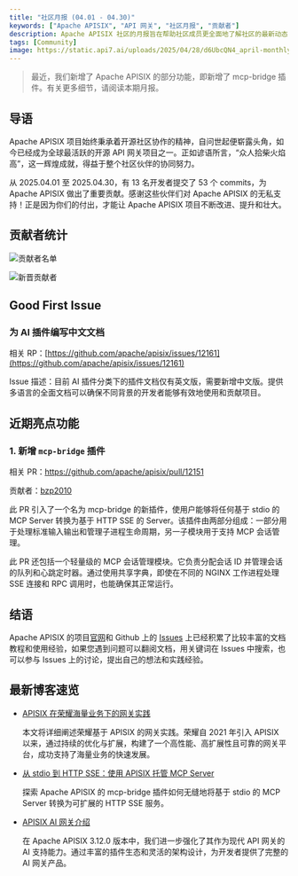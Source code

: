 ```yaml
---
title: "社区月报 (04.01 - 04.30)"
keywords: ["Apache APISIX", "API 网关", "社区月报", "贡献者"]
description: Apache APISIX 社区的月报旨在帮助社区成员更全面地了解社区的最新动态，方便大家参与到 Apache APISIX 社区中来。
tags: [Community]
image: https://static.api7.ai/uploads/2025/04/28/d6UbcQN4_april-monthly-report-cover-cn.webp
---
```


> 最近，我们新增了 Apache APISIX 的部分功能，即新增了 mcp-bridge 插件。有关更多细节，请阅读本期月报。
<!--truncate-->

## 导语

Apache APISIX 项目始终秉承着开源社区协作的精神，自问世起便崭露头角，如今已经成为全球最活跃的开源 API 网关项目之一。正如谚语所言，“众人拾柴火焰高”，这一辉煌成就，得益于整个社区伙伴的协同努力。

从 2025.04.01 至 2025.04.30，有 13 名开发者提交了 53 个 commits，为 Apache APISIX 做出了重要贡献。感谢这些伙伴们对 Apache APISIX 的无私支持！正是因为你们的付出，才能让 Apache APISIX 项目不断改进、提升和壮大。

## 贡献者统计

![贡献者名单](https://static.api7.ai/uploads/2025/04/28/7DZQnq0l_april-contributor-list.webp)

![新晋贡献者](https://static.api7.ai/uploads/2025/04/28/khDhj3Jw_april-new-contributors.webp)

## Good First Issue

### 为 AI 插件编写中文文档

相关 RP：[https://github.com/apache/apisix/issues/12161](https://github.com/apache/apisix/issues/12161)

Issue 描述：目前 AI 插件分类下的插件文档仅有英文版，需要新增中文版。提供多语言的全面文档可以确保不同背景的开发者能够有效地使用和贡献项目。

## 近期亮点功能

### 1. 新增 `mcp-bridge` 插件

相关 PR：https://github.com/apache/apisix/pull/12151

贡献者：[bzp2010](https://github.com/bzp2010)

此 PR 引入了一个名为 mcp-bridge 的新插件，使用户能够将任何基于 stdio 的 MCP Server 转换为基于 HTTP SSE 的 Server。该插件由两部分组成：一部分用于处理标准输入输出和管理子进程生命周期，另一子模块用于支持 MCP 会话管理。

此 PR 还包括一个轻量级的 MCP 会话管理模块。它负责分配会话 ID 并管理会话的队列和心跳定时器。通过使用共享字典，即使在不同的 NGINX 工作进程处理 SSE 连接和 RPC 调用时，也能确保其正常运行。

## 结语

Apache APISIX 的项目[官网](https://apisix.apache.org/zh/)和 Github 上的 [Issues](https://github.com/apache/apisix/issues) 上已经积累了比较丰富的文档教程和使用经验，如果您遇到问题可以翻阅文档，用关键词在 Issues 中搜索，也可以参与 Issues 上的讨论，提出自己的想法和实践经验。

## 最新博客速览

- [APISIX 在荣耀海量业务下的网关实践](https://apisix.apache.org/zh/blog/2025/04/27/apisix-honor-gateway-practice-in-massive-business/)

  本文将详细阐述荣耀基于 APISIX 的网关实践。荣耀自 2021 年引入 APISIX 以来，通过持续的优化与扩展，构建了一个高性能、高扩展性且可靠的网关平台，成功支持了海量业务的快速发展。

- [从 stdio 到 HTTP SSE：使用 APISIX 托管 MCP Server](https://apisix.apache.org/zh/blog/2025/04/21/host-mcp-server-with-api-gateway/)

  探索 Apache APISIX 的 mcp-bridge 插件如何无缝地将基于 stdio 的 MCP Server 转换为可扩展的 HTTP SSE 服务。

- [APISIX AI 网关介绍](https://apisix.apache.org/zh/blog/2025/03/21/ai-gateway-vs-api-gateway-differences-explained/)

  在 Apache APISIX 3.12.0 版本中，我们进一步强化了其作为现代 API 网关的 AI 支持能力。通过丰富的插件生态和灵活的架构设计，为开发者提供了完整的 AI 网关产品。
  
